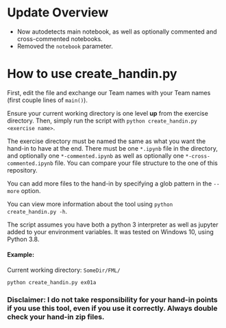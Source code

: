 # Update Overview

- Now autodetects main notebook, as well as optionally commented and cross-commented notebooks.
- Removed the `notebook` parameter.

# How to use create_handin.py

First, edit the file and exchange our Team names with your Team names (first couple lines of `main()`).

Ensure your current working directory is one level **up** from the exercise directory.
Then, simply run the script with `python create_handin.py <exercise name>`.

The exercise directory must be named the same as what you want the hand-in to have at
the end. There must be one `*.ipynb` file in the directory, and optionally one `*-commented.ipynb`
as well as optionally one `*-cross-commented.ipynb` file.
You can compare your file structure to the one of this repository.

You can add more files to the hand-in by specifying a glob pattern in the `--more` option.

You can view more information about the tool using `python create_handin.py -h`.

The script assumes you have both a python 3 interpreter as well as jupyter added to your environment variables.
It was tested on Windows 10, using Python 3.8.

#### Example:
Current working directory: `SomeDir/FML/`

`python create_handin.py ex01a`


### Disclaimer: I do not take responsibility for your hand-in points if you use this tool, even if you use it correctly. Always double check your hand-in zip files.